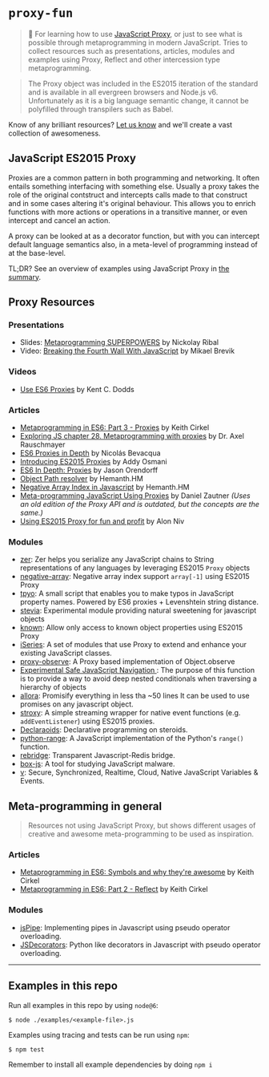 # `proxy-fun`

> :goat: For learning how to use [JavaScript Proxy](https://developer.mozilla.org/en-US/docs/Web/JavaScript/Reference/Global_Objects/Proxy), or just to see what is possible through metaprogramming in modern JavaScript. Tries to collect resources such as presentations, articles, modules and examples using Proxy, Reflect and other intercession type metaprogramming.

> The Proxy object was included in the ES2015 iteration of the standard and is available in all evergreen browsers and Node.js v6. Unfortunately as it is a big language semantic change, it cannot be polyfilled through transpilers such as Babel.

Know of any brilliant resources? [Let us know](https://github.com/mikaelbr/proxy-fun/issues/new) and we'll create a vast collection of awesomeness.

## JavaScript ES2015 Proxy

Proxies are a common pattern in both programming and networking. It often entails something interfacing with something else. Usually a proxy takes the role of the original contstruct and intercepts calls made to that construct and in some cases altering it's original behaviour. This allows you to enrich functions with more actions or operations in a transitive manner, or even intercept and cancel an action.

A proxy can be looked at as a decorator function, but with you can intercept default language semantics also, in a meta-level of programming instead of at the base-level.

TL;DR? See an overview of examples using JavaScript Proxy in [the summary](./examples-summary.md).

## Proxy Resources

### Presentations

- Slides: [Metaprogramming SUPERPOWERS](http://slides.com/elektronik/metaprogramming-via-es2015-proxies#/) by Nickolay Ribal
- Video: [Breaking the Fourth Wall With JavaScript](http://opbeat.com/community/posts/breaking-the-fourth-wall-with-javascript-by-mikael-brevik/) by Mikael Brevik

### Videos

- [Use ES6 Proxies](https://egghead.io/lessons/javascript-use-es6-proxies) by Kent C. Dodds

### Articles
- [Metaprogramming in ES6: Part 3 - Proxies](https://www.keithcirkel.co.uk/metaprogramming-in-es6-part-3-proxies/) by Keith Cirkel
- [Exploring JS chapter 28. Metaprogramming with proxies](http://exploringjs.com/es6/ch_proxies.html) by Dr. Axel Rauschmayer
- [ES6 Proxies in Depth](https://ponyfoo.com/articles/es6-proxies-in-depth) by Nicolás Bevacqua
- [Introducing ES2015 Proxies](https://developers.google.com/web/updates/2016/02/es2015-proxies?hl=en) by Addy Osmani
- [ES6 In Depth: Proxies](https://hacks.mozilla.org/2015/07/es6-in-depth-proxies-and-reflect/) by Jason Orendorff
- [Object Path resolver](https://h3manth.com/new/blog/2016/path-resolver-with-javascript-proxies/) by Hemanth.HM
- [Negative Array Index in Javascript](https://h3manth.com/new/blog/2013/negative-array-index-in-javascript/) by Hemanth.HM
- [Meta-programming JavaScript Using Proxies](http://dzautner.com/meta-programming-javascript-using-proxies/) by Daniel Zautner _(Uses an old edition of the Proxy API and is outdated, but the concepts are the same.)_
- [Using ES2015 Proxy for fun and profit](https://snyk.io/blog/using-es2015-proxy-for-fun-and-profit/) by Alon Niv

### Modules

- [zer](https://github.com/jbmusso/zer): Zer helps you serialize any JavaScript chains to String representations of any languages by leveraging ES2015 `Proxy` objects
- [negative-array](https://github.com/sindresorhus/negative-array): Negative array index support `array[-1]` using ES2015 Proxy
- [tpyo](https://github.com/mathiasbynens/tpyo): A small script that enables you to make typos in JavaScript property names. Powered by ES6 proxies + Levenshtein string distance.
- [stevia](https://github.com/traviskaufman/stevia): Experimental module providing natural sweetening for javascript objects
- [known](https://github.com/sindresorhus/known): Allow only access to known object properties using ES2015 Proxy
- [iSeries](https://github.com/anywhichway/iSeries): A set of modules that use Proxy to extend and enhance your existing JavaScript classes.
- [proxy-observe](https://github.com/anywhichway/proxy-observe): A Proxy based implementation of Object.observe
- [Experimental Safe JavaScript Navigation
](https://gist.github.com/dakaraphi/6a87168db66fd8f032d2): The purpose of this function is to provide a way to avoid deep nested conditionals when traversing a hierarchy of objects
- [allora](https://github.com/GianlucaGuarini/allora): Promisify everything in less tha ~50 lines It can be used to use promises on any javascript object.
- [stroxy](https://github.com/nilssolanki/stroxy): A simple streaming wrapper for native event functions (e.g. `addEventListener`) using ES2015 proxies.
- [Declaraoids](https://github.com/Matsemann/Declaraoids): Declarative programming on steroids. 
- [python-range](https://github.com/Gothdo/range): A JavaScript implementation of the Python's `range()` function.
- [rebridge](https://github.com/CapacitorSet/rebridge): Transparent Javascript-Redis bridge.
- [box-js](https://github.com/CapacitorSet/box-js): A tool for studying JavaScript malware.
- [v](https://github.com/DiegoRBaquero/V): Secure, Synchronized, Realtime, Cloud, Native JavaScript Variables & Events.

## Meta-programming in general

> Resources not using JavaScript Proxy, but shows different usages of creative and awesome meta-programming to be used as inspiration.

### Articles

- [Metaprogramming in ES6: Symbols and why they're awesome](https://www.keithcirkel.co.uk/metaprogramming-in-es6-symbols/) by Keith Cirkel
- [Metaprogramming in ES6: Part 2 - Reflect](https://www.keithcirkel.co.uk/metaprogramming-in-es6-part-2-reflect/) by Keith Cirkel


### Modules

- [jsPipe](https://github.com/dzautner/jsPipe): Implementing pipes in Javascript using pseudo operator overloading.
- [JSDecorators](https://github.com/dzautner/JSDecorators): Python like decorators in Javascript with pseudo operator overloading.


---

## Examples in this repo

Run all examples in this repo by using `node@6`:

```shell
$ node ./examples/<example-file>.js
```

Examples using tracing and tests can be run using `npm`:

```shell
$ npm test
```

Remember to install all example dependencies by doing `npm i`
